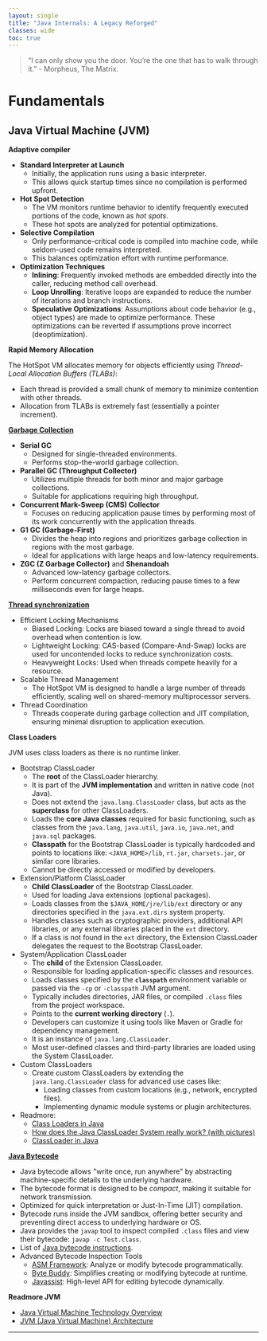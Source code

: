 ```yaml
---
layout: single
title: "Java Internals: A Legacy Reforged"
classes: wide
toc: true
---
```


> “I can only show you the door. You’re the one that has to walk through it.” - Morpheus, The Matrix.

# Fundamentals
## Java Virtual Machine (JVM)
**Adaptive compiler**
- **Standard Interpreter at Launch**
    - Initially, the application runs using a basic interpreter.
    - This allows quick startup times since no compilation is performed upfront.
- **Hot Spot Detection**
    - The VM monitors runtime behavior to identify frequently executed portions of the code, known as _hot spots_.
    - These hot spots are analyzed for potential optimizations.
- **Selective Compilation**
    - Only performance-critical code is compiled into machine code, while seldom-used code remains interpreted.
    - This balances optimization effort with runtime performance.
- **Optimization Techniques**
    - **Inlining**: Frequently invoked methods are embedded directly into the caller, reducing method call overhead.
    - **Loop Unrolling**: Iterative loops are expanded to reduce the number of iterations and branch instructions.
    - **Speculative Optimizations**: Assumptions about code behavior (e.g., object types) are made to optimize performance. These optimizations can be reverted if assumptions prove incorrect (deoptimization).

**Rapid Memory Allocation**

The HotSpot VM allocates memory for objects efficiently using *Thread-Local Allocation Buffers (TLABs)*:
- Each thread is provided a small chunk of memory to minimize contention with other threads.
- Allocation from TLABs is extremely fast (essentially a pointer increment).

**[Garbage Collection](https://docs.oracle.com/en/java/javase/23/gctuning/garbage-collector-implementation.html#GUID-23844E39-7499-400C-A579-032B68E53073)**
- **Serial GC**
    - Designed for single-threaded environments.
    - Performs stop-the-world garbage collection.
- **Parallel GC (Throughput Collector)**
    - Utilizes multiple threads for both minor and major garbage collections.
    - Suitable for applications requiring high throughput.
- **Concurrent Mark-Sweep (CMS) Collector**
    - Focuses on reducing application pause times by performing most of its work concurrently with the application threads.
- **G1 GC (Garbage-First)**
    - Divides the heap into regions and prioritizes garbage collection in regions with the most garbage.
    - Ideal for applications with large heaps and low-latency requirements.
- **ZGC (Z Garbage Collector)** and **Shenandoah**
    - Advanced low-latency garbage collectors.
    - Perform concurrent compaction, reducing pause times to a few milliseconds even for large heaps.

**[Thread synchronization](https://www.javatpoint.com/synchronization-in-java)**
- Efficient Locking Mechanisms
    - Biased Locking: Locks are biased toward a single thread to avoid overhead when contention is low.
    - Lightweight Locking: CAS-based (Compare-And-Swap) locks are used for uncontended locks to reduce synchronization costs.
    - Heavyweight Locks: Used when threads compete heavily for a resource.
- Scalable Thread Management
    - The HotSpot VM is designed to handle a large number of threads efficiently, scaling well on shared-memory multiprocessor servers.
- Thread Coordination
    - Threads cooperate during garbage collection and JIT compilation, ensuring minimal disruption to application execution.

**Class Loaders**

JVM uses class loaders as there is no runtime linker.
- Bootstrap ClassLoader
	- The **root** of the ClassLoader hierarchy.
	- It is part of the **JVM implementation** and written in native code (not Java).
	- Does not extend the `java.lang.ClassLoader` class, but acts as the **superclass** for other ClassLoaders.
	- Loads the **core Java classes** required for basic functioning, such as classes from the `java.lang`, `java.util`, `java.io`, `java.net`, and `java.sql` packages.
	- **Classpath** for the Bootstrap ClassLoader is typically hardcoded and points to locations like: `<JAVA_HOME>/lib`, `rt.jar`, `charsets.jar`, or similar core libraries.
	- Cannot be directly accessed or modified by developers.
- Extension/Platform ClassLoader
	- **Child ClassLoader** of the Bootstrap ClassLoader.
	- Used for loading Java extensions (optional packages).
	- Loads classes from the `$JAVA_HOME/jre/lib/ext` directory or any directories specified in the `java.ext.dirs` system property.
	- Handles classes such as cryptographic providers, additional API libraries, or any external libraries placed in the `ext` directory.
	- If a class is not found in the `ext` directory, the Extension ClassLoader delegates the request to the Bootstrap ClassLoader.
- System/Application ClassLoader
	- The **child** of the Extension ClassLoader.
	- Responsible for loading application-specific classes and resources.
	- Loads classes specified by the **`classpath`** environment variable or passed via the `-cp` or `-classpath` JVM argument.
    - Typically includes directories, JAR files, or compiled `.class` files from the project workspace.
    - Points to the **current working directory** (`.`).
	- Developers can customize it using tools like Maven or Gradle for dependency management.
	- It is an instance of `java.lang.ClassLoader`.
	- Most user-defined classes and third-party libraries are loaded using the System ClassLoader.
- Custom ClassLoaders
	- Create custom ClassLoaders by extending the `java.lang.ClassLoader` class for advanced use cases like:
		- Loading classes from custom locations (e.g., network, encrypted files).
		- Implementing dynamic module systems or plugin architectures.
- Readmore:
	- [Class Loaders in Java](https://www.baeldung.com/java-classloaders)
	- [How does the Java ClassLoader System really work? (with pictures)](https://medium.com/@wakefulinsomnia/how-does-java-classloader-system-work-82eaf378f73b)
	- [ClassLoader in Java](https://www.javatpoint.com/classloader-in-java)

**[Java Bytecode](https://en.wikipedia.org/wiki/Java_bytecode)**
- Java bytecode allows "write once, run anywhere" by abstracting machine-specific details to the underlying hardware.
- The bytecode format is designed to be *compact*, making it suitable for network transmission.
- Optimized for quick interpretation or Just-In-Time (JIT) compilation.
- Bytecode runs inside the JVM sandbox, offering better security and preventing direct access to underlying hardware or OS.
- Java provides the `javap` tool to inspect compiled `.class` files and view their bytecode: `javap -c Test.class`.
- List of [Java bytecode instructions](https://en.wikipedia.org/wiki/List_of_Java_bytecode_instructions).
- Advanced Bytecode Inspection Tools
	- [ASM Framework](https://asm.ow2.io/): Analyze or modify bytecode programmatically.
	- [Byte Buddy](https://bytebuddy.net/): Simplifies creating or modifying bytecode at runtime.
	- [Javassist](http://www.javassist.org/): High-level API for editing bytecode dynamically.

**Readmore JVM**
- [Java Virtual Machine Technology Overview](https://docs.oracle.com/en/java/javase/23/vm/java-virtual-machine-technology-overview.html)
- [JVM (Java Virtual Machine) Architecture](https://www.javatpoint.com/jvm-java-virtual-machine)

---

